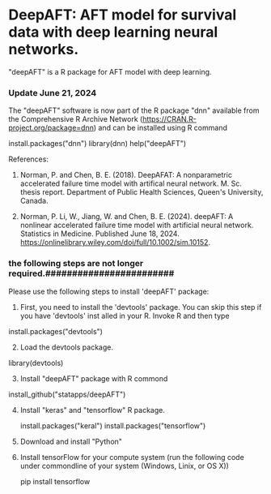 
# DeepAFT: AFT model for survival data with deep learning neural networks.

"deepAFT" is a R package for AFT model with deep learning.

### Update June 21, 2024
The "deepAFT" software is now part of the R package "dnn" available from the Comprehensive R Archive Network (https://CRAN.R-project.org/package=dnn) and can be installed using R command

  install.packages("dnn")
  library(dnn)
  help("deepAFT")

References: 

1. Norman, P. and Chen, B. E. (2018). DeepAFAT: A nonparametric accelerated failure time model with artifical neural network. M. Sc. thesis report. Department of Public Health Sciences, Queen's University, Canada.

2. Norman, P. Li, W., Jiang, W. and Chen, B. E. (2024). deepAFT: A nonlinear accelerated failure time model with artificial neural network. Statistics in Medicine. Published June 18, 2024. <https://onlinelibrary.wiley.com/doi/full/10.1002/sim.10152>. 


### the following steps are not longer required.########################
Please use the following steps to install 'deepAFT' package:

1. First, you need to install the 'devtools' package. You can skip this step if you have 'devtools' inst
alled in your R. Invoke R and then type

  install.packages("devtools")

2. Load the devtools package.

  library(devtools)

3. Install "deepAFT" package with R commond

  install_github("statapps/deepAFT")
 
4. Install "keras" and "tensorflow" R package.

   install.packages("keral")
   install.packages("tensorflow")
   
5. Download and install "Python"

6. Install tensorFlow for your compute system (run the following code under commondline of your system (Windows, Linix, or OS X))

   pip install tensorflow
